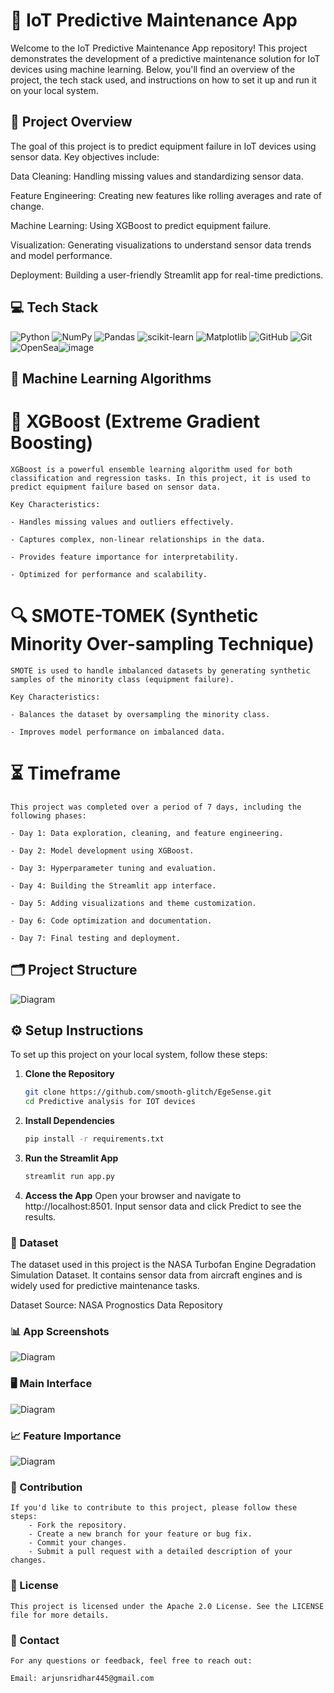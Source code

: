 # 🎯 IoT Predictive Maintenance App
Welcome to the IoT Predictive Maintenance App repository! This project demonstrates the development of a predictive maintenance solution for IoT devices using machine learning. Below, you'll find an overview of the project, the tech stack used, and instructions on how to set it up and run it on your local system.

## 🌟 Project Overview
The goal of this project is to predict equipment failure in IoT devices using sensor data. Key objectives include:

Data Cleaning: Handling missing values and standardizing sensor data.

Feature Engineering: Creating new features like rolling averages and rate of change.

Machine Learning: Using XGBoost to predict equipment failure.

Visualization: Generating visualizations to understand sensor data trends and model performance.

Deployment: Building a user-friendly Streamlit app for real-time predictions.

## 💻 Tech Stack
![Python](https://img.shields.io/badge/python-3670A0?style=for-the-badge&logo=python&logoColor=ffdd54) ![NumPy](https://img.shields.io/badge/numpy-%23013243.svg?style=for-the-badge&logo=numpy&logoColor=white) ![Pandas](https://img.shields.io/badge/pandas-%23150458.svg?style=for-the-badge&logo=pandas&logoColor=white) ![scikit-learn](https://img.shields.io/badge/scikit--learn-%23F7931E.svg?style=for-the-badge&logo=scikit-learn&logoColor=white) ![Matplotlib](https://img.shields.io/badge/Matplotlib-%23ffffff.svg?style=for-the-badge&logo=Matplotlib&logoColor=black) ![GitHub](https://img.shields.io/badge/github-%23121011.svg?style=for-the-badge&logo=github&logoColor=white) ![Git](https://img.shields.io/badge/git-%23F05033.svg?style=for-the-badge&logo=git&logoColor=white) ![OpenSea](https://img.shields.io/badge/OpenSea-%232081E2.svg?style=for-the-badge&logo=opensea&logoColor=white)![image](https://github.com/user-attachments/assets/c13ebe34-8873-4634-ac5f-31ec7854607b)



## 🤖 Machine Learning Algorithms
# 🌲 XGBoost (Extreme Gradient Boosting)
    XGBoost is a powerful ensemble learning algorithm used for both classification and regression tasks. In this project, it is used to predict equipment failure based on sensor data.

    Key Characteristics:

    - Handles missing values and outliers effectively.

    - Captures complex, non-linear relationships in the data.

    - Provides feature importance for interpretability.

    - Optimized for performance and scalability.

# 🔍 SMOTE-TOMEK (Synthetic Minority Over-sampling Technique)
    SMOTE is used to handle imbalanced datasets by generating synthetic samples of the minority class (equipment failure).

    Key Characteristics:

    - Balances the dataset by oversampling the minority class.

    - Improves model performance on imbalanced data.

# ⏳ Timeframe
    This project was completed over a period of 7 days, including the following phases:

    - Day 1: Data exploration, cleaning, and feature engineering.

    - Day 2: Model development using XGBoost.

    - Day 3: Hyperparameter tuning and evaluation.

    - Day 4: Building the Streamlit app interface.

    - Day 5: Adding visualizations and theme customization.

    - Day 6: Code optimization and documentation.

    - Day 7: Final testing and deployment.

## 🗂 Project Structure
![Diagram](https://github.com/smooth-glitch/Edgesense/blob/main/Images/project_structure.png)


## ⚙️ Setup Instructions
To set up this project on your local system, follow these steps:

1. **Clone the Repository**

    ```bash
    git clone https://github.com/smooth-glitch/EgeSense.git
    cd Predictive analysis for IOT devices

2. **Install Dependencies**

    ```bash
    pip install -r requirements.txt

3. **Run the Streamlit App**

    ```bash
    streamlit run app.py

4. **Access the App**
   Open your browser and navigate to http://localhost:8501.
   Input sensor data and click Predict to see the results.

### 📁 Dataset
The dataset used in this project is the NASA Turbofan Engine Degradation Simulation Dataset. It contains sensor data from aircraft engines and is widely used for predictive maintenance tasks.

Dataset Source: NASA Prognostics Data Repository


### 📊 App Screenshots
![Diagram](https://github.com/smooth-glitch/Edgesense/blob/main/Images/app_sc.png)

### 🖥️ Main Interface
![Diagram](https://github.com/smooth-glitch/Edgesense/blob/main/Images/app-interface.png)

### 📈 Feature Importance
![Diagram](https://github.com/smooth-glitch/Edgesense/blob/main/Images/feature_importance.png)

### 🤝 Contribution
    If you'd like to contribute to this project, please follow these steps:
        - Fork the repository.
        - Create a new branch for your feature or bug fix.
        - Commit your changes.
        - Submit a pull request with a detailed description of your changes.

### 📜 License
    This project is licensed under the Apache 2.0 License. See the LICENSE file for more details.

### 📧 Contact
    For any questions or feedback, feel free to reach out:

    Email: arjunsridhar445@gmail.com
